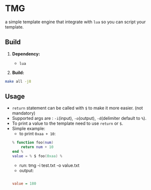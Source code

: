 # TMG
a simple template engine that integrate with `lua` so you can script your template.

## Build
1. __Dependency:__
    * `lua`

2. __Build:__

```sh
make all -j8
```

## Usage
- `return` statement can be called with `$` to make it more easier. (not mandatory)
- Supported args are : `-i`(input), `-o`(output), `-d`(delimiter default to `%`).
- To print a value to the template need to use `return` or `$`.
- Simple example:
    * to print `0xaa + 10`:
    ```lua
    % function foo(num)
        return num + 10
    end %
    value = % $ foo(0xaa) %
    ```
    * run: tmg -i test.txt -o value.txt
    * output:
    ```ini

    value = 180
    ```
